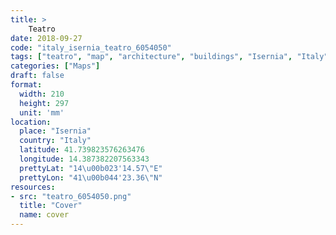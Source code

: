 ```yaml
---
title: > 
    Teatro
date: 2018-09-27
code: "italy_isernia_teatro_6054050"
tags: ["teatro", "map", "architecture", "buildings", "Isernia", "Italy"]
categories: ["Maps"]
draft: false
format:
  width: 210
  height: 297
  unit: 'mm'
location:
  place: "Isernia"
  country: "Italy"
  latitude: 41.739823576263476
  longitude: 14.387382207563343
  prettyLat: "14\u00b023'14.57\"E"
  prettyLon: "41\u00b044'23.36\"N"
resources:
- src: "teatro_6054050.png"
  title: "Cover"
  name: cover
---
```

